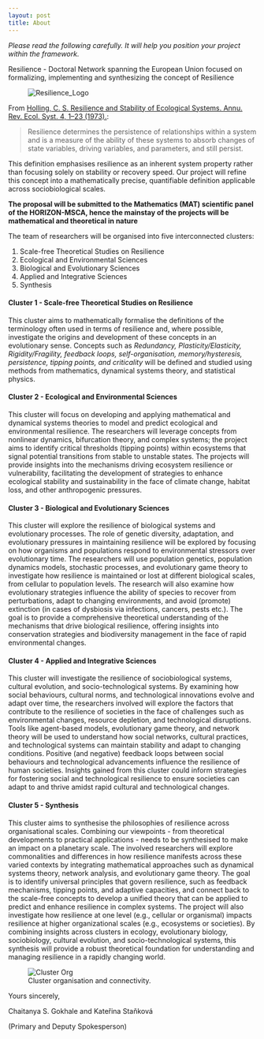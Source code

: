 ```yaml
---
layout: post
title: About
---
```


*Please read the following carefully. It will help you position your project within the framework.*


Resilience - Doctoral Network spanning the European Union focused on formalizing, implementing and synthesizing the concept of Resilience


<figure>
  <img alt="Resilience_Logo" src="{{ '/assets/images/resilience.png' | relative_url }}" />
  <figcaption>
    <!--Resilience Logo of our network.-->
  </figcaption>
</figure>

From [Holling, C. S. Resilience and Stability of Ecological Systems. Annu. Rev. Ecol. Syst. 4, 1–23 (1973).](https://www.annualreviews.org/docserver/fulltext/ecolsys/4/1/annurev.es.04.110173.000245.pdf?expires=1723061613&id=id&accname=ar-271826&checksum=44C08A36BDB1AB1AF38727827D2ADE11):

>Resilience determines the persistence of relationships within a system and is a measure of the ability of these systems to absorb changes of state variables, driving variables, and parameters, and still persist.

This definition emphasises resilience as an inherent system property rather than focusing solely on stability or recovery speed. 
Our project will refine this concept into a mathematically precise, quantifiable definition applicable across sociobiological scales.

**The proposal will be submitted to the Mathematics (MAT) scientific panel of the HORIZON-MSCA, hence the mainstay of the projects will be mathematical and theoretical in nature**

The team of researchers will be organised into five interconnected clusters:

1.	Scale-free Theoretical Studies on Resilience
2.	Ecological and Environmental Sciences
3.	Biological and Evolutionary Sciences
4.	Applied and Integrative Sciences
5.	Synthesis



#### Cluster 1 - Scale-free Theoretical Studies on Resilience

This cluster aims to mathematically formalise the definitions of the terminology often used in terms of resilience and, where possible, investigate the origins and development of these concepts in an evolutionary sense.
Concepts such as *Redundancy, Plasticity/Elasticity, Rigidity/Fragility, feedback loops, self-organisation, memory/hysteresis, persistence, tipping points, and criticality* will be defined and studied using methods from mathematics, dynamical systems theory, and statistical physics.


#### Cluster 2 -  Ecological and Environmental Sciences

This cluster will focus on developing and applying mathematical and dynamical systems theories to model and predict ecological and environmental resilience. 
The researchers will leverage concepts from nonlinear dynamics, bifurcation theory, and complex systems; the project aims to identify critical thresholds (tipping points) within ecosystems that signal potential transitions from stable to unstable states. The projects will provide insights into the mechanisms driving ecosystem resilience or vulnerability, facilitating the development of strategies to enhance ecological stability and sustainability in the face of climate change, habitat loss, and other anthropogenic pressures.


#### Cluster 3 -  Biological and Evolutionary Sciences

This cluster will explore the resilience of biological systems and evolutionary processes. 
The role of genetic diversity, adaptation, and evolutionary pressures in maintaining resilience will be explored by focusing on how organisms and populations respond to environmental stressors over evolutionary time. 
The researchers will use population genetics, population dynamics models, stochastic processes, and evolutionary game theory to investigate how resilience is maintained or lost at different biological scales, from cellular to population levels. The research will also examine how evolutionary strategies influence the ability of species to recover from perturbations, adapt to changing environments, and avoid (promote) extinction (in cases of dysbiosis via infections, cancers, pests etc.). 
The goal is to provide a comprehensive theoretical understanding of the mechanisms that drive biological resilience, offering insights into conservation strategies and biodiversity management in the face of rapid environmental changes.


#### Cluster 4 - Applied and Integrative Sciences

This cluster will investigate the resilience of sociobiological systems, cultural evolution, and socio-technological systems. 
By examining how social behaviours, cultural norms, and technological innovations evolve and adapt over time, the researchers involved will explore the factors that contribute to the resilience of societies in the face of challenges such as environmental changes, resource depletion, and technological disruptions. 
Tools like agent-based models, evolutionary game theory, and network theory will be used to understand how social networks, cultural practices, and technological systems can maintain stability and adapt to changing conditions. Positive (and negative) feedback loops between social behaviours and technological advancements influence the resilience of human societies. Insights gained from this cluster could inform strategies for fostering social and technological resilience to ensure societies can adapt to and thrive amidst rapid cultural and technological changes.


#### Cluster 5 -  Synthesis

This cluster aims to synthesise the philosophies of resilience across organisational scales. 
Combining our viewpoints - from theoretical developments to practical applications - needs to be synthesised to make an impact on a planetary scale.
The involved researchers will explore commonalities and differences in how resilience manifests across these varied contexts by integrating mathematical approaches such as dynamical systems theory, network analysis, and evolutionary game theory. 
The goal is to identify universal principles that govern resilience, such as feedback mechanisms, tipping points, and adaptive capacities, and connect back to the scale-free concepts to develop a unified theory that can be applied to predict and enhance resilience in complex systems. 
The project will also investigate how resilience at one level (e.g., cellular or organismal) impacts resilience at higher organizational scales (e.g., ecosystems or societies). 
By combining insights across clusters in ecology, evolutionary biology, sociobiology, cultural evolution, and socio-technological systems, this synthesis will provide a robust theoretical foundation for understanding and managing resilience in a rapidly changing world.

<figure>
  <img alt="Cluster Org" src="{{ '/assets/images/IMG_0073.jpeg' | relative_url }}" />
  <figcaption>
    Cluster organisation and connectivity.
  </figcaption>
</figure>


Yours sincerely,

Chaitanya S. Gokhale
and Kateřina Staňková

(Primary and Deputy Spokesperson)